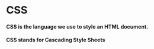 <h1>CSS</h1>
<h4> CSS is the language we use to style an HTML document.</h4>
<h4>CSS stands for Cascading Style Sheets </h4>

